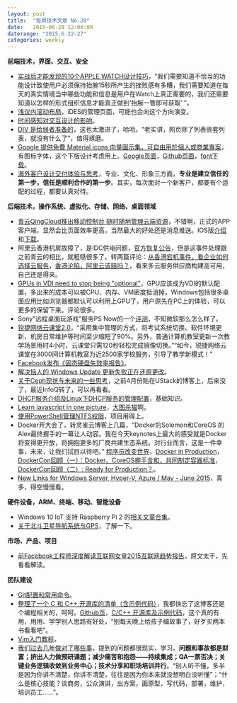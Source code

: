 ```yaml
---
layout: post
title:  "每周技术文章 No.28"
date:   2015-06-28 12:00:00
daterange: "2015.6.22-27"
categories: weekly
---
```

**前端技术，界面、交互、安全**

* [实战后才能发现的10个APPLE WATCH设计技巧](http://www.uisdc.com/10-apple-watch-design-skills)，“我们需要知道不恰当的功能设计致使用户必须保持抬腕15秒所产生的挫败感有多糟，我们需要知道在每天的真实情境当中哪些功能和信息是用户在Watch上真正需要的，我们还需要知道以怎样的形式组织信息才能真正做到‘抬腕一瞥即可获取’ ”。
* [浅议内滚动布局](http://isux.tencent.com/inner-scroll-layout.html)，iDES的管理页面，可能也会向这个方向演变。
* [时间感知对交互设计的影响](http://colachan.com/post/3442)。
* [DIV 是给弱者准备的](http://www.techug.com/div-is-for-the-weak)，这也太激进了，哈哈。“老实讲，网页除了列表嵌套列表，就没有什么了”，值得琢磨。
* [Google 提供免費 Material icons 向量圖示集，可自由用於個人或商業專案](https://free.com.tw/google-material-icons/)，有图标字体，这个下版设计考虑用上。[Google页面](http://google.github.io/material-design-icons/)，[Github页面](https://github.com/google/material-design-icons/)，[font下载](http://zavoloklom.github.io/material-design-iconic-font/icons.html)。
* [海外客户设计交付体验与思考](http://www.uisdc.com/design-delivery-ux-thought)，专业、文化、形象三方面，**专业是建立信任的第一步，信任是顺利合作的第一步**。其实，每次面对一个新客户，都要有个适配的过程，都要认真对待。

**后端技术，操作系统、虚拟化、存储、网络、桌面领域**

* [青云QingCloud推出移动控制台 随时随地管理云端资源](https://log.qingcloud.com/?p=970)，不错啊，正式的APP客户端，显然会比页面效率更高，当然最大的好处还是消息推送。IOS版[介绍](https://log.qingcloud.com/?p=847)和[下载](https://appsto.re/cn/MbqP5.i)。
* 阿里云香港机房故障了，是IDC供电问题，[官方恢复公告](http://blog.aliyun.com/2751?spm=0.0.0.0.63lLNE)，但是这事件处理跟之前青云的相比，就粗糙很多了。转两篇评论：[从香港宕机事件，看企业如何选择云服务](http://toutiao.com/a4612091455/)，[香港沦陷，阿里云该赔吗？](http://www.i2yun.com/index.php?m=content&c=index&a=show&catid=10&id=52)，看来多云服务供应商构建高可用，自己还是得来。
* [GPUs in VDI need to stop being "optional"](http://www.brianmadden.com/blogs/brianmadden/archive/2015/06/24/gpus-in-vdi-need-to-stop-being-quot-optional-quot.aspx)，GPU应该成为VDI的默认配置，多出来的成本可以被CPU、内存、VM密度抵消掉，Windows包括很多桌面应用比如浏览器都默认可以利用上GPU了，用户原先在PC上的体验，可以更多的保留下来。评论很多。
* Sony“远程桌面玩游戏”服务PS Now的一个[评测](http://www.techbang.com/posts/23760-exploring-the-cloud-game-mechanic-ps-now-compactor)，不知微软那么怎么样了。
* [锐捷网络云课堂2.0](http://net.zdnet.com.cn/network_security_zone/2015/0626/3056133.shtml)，“采用集中管理的方式，将考试系统切换、软件环境更新、机房日常维护等时间至少缩短了90%。另外，普通计算机教室更新一次教学场景用时4小时，云课堂只需120秒轻松完成镜像切换。”“如今，锐捷网络云课堂在3000间计算机教室为近2500家学校服务，引导了教学新模式！”
* [Facebook发布《固态硬盘失效率报告》](http://www.cnbeta.com/articles/405179.htm)。
* [解决恼人的 Windows Update 更新失败正在还原更改](http://blogs.itecn.net/blogs/alexis/archive/2015/06/25/Solutions-of-fixing-Windows-Update-Failure-with-Reverting-Changes.aspx)。
* [关于Ceph现状与未来的一些思考](http://www.infoq.com/cn/articles/some-thinking-about-the-present-situation-and-future-of-ceph)，之前4月份贴在UStack的博客上，后来没了，最近InfoQ转了，可以再看看。
* [DHCP服务介绍及Linux下DHCP服务的管理配置](http://richier.blog.51cto.com/1447532/1665128)，基础知识。
* [Learn javascript in one picture](https://github.com/coodict/javascript-in-one-pic)，[大图杀猫](https://raw.githubusercontent.com/coodict/javascript-in-one-pic/master/js%20in%20one%20pic.png)啊。
* [使用PowerShell管理NTFS权限](http://www.pstips.net/manage-ntfs-permission.html)，项目用得上。
* Docker开大会了，转灵雀云博客上几篇，“Docker的Solomon和CoreOS 的Alex最终握手的一幕让人动容。我在今天keynotes上最大的感受就是Docker将变得更开放，将拥抱更多的厂商共建生态系统。对行业而言，这是一件幸事，未来，让我们拭目以待吧。” [程序员改变世界](http://www.alauda.cn/2015/06/23/%E7%A8%8B%E5%BA%8F%E5%91%98%E6%94%B9%E5%8F%98%E4%B8%96%E7%95%8C%EF%BC%8Cdockercon-2015%E7%9B%B4%E6%92%AD%E7%8E%B0%E5%9C%BA/)，[Docker in Production](http://www.alauda.cn/2015/06/24/docker-in-production%EF%BC%9Adockercon-2015%E7%9B%B4%E6%92%AD%EF%BC%88%E4%BA%8C%EF%BC%89/)，[DockerCon回顾（一）：Docker、CoreOS握手言和，共同制定容器标准](http://www.alauda.cn/2015/06/23/961/)，[DockerCon回顾（二）: Ready for Production？](http://www.alauda.cn/2015/06/24/dockercon%E5%9B%9E%E9%A1%BE%EF%BC%88%E4%BA%8C%EF%BC%89-ready-for-production%EF%BC%9F/)。
* [New Links for Windows Server, Hyper-V, Azure / May - June 2015](http://blog.vttechnology.com/2015/06/new-links-for-windows-server-hyper-v.html)，真多，得空慢慢看。

**硬件设备，ARM、终端、移动、智能设备**

* Windows 10 IoT 支持 Raspberry Pi 2 的[相关文章合集](https://channel9.msdn.com/coding4fun/blog/Yummm-Pie-Windows-10-IoT-Raspberry-Pi-Link-Round-up)。
* [关于北斗卫星导航系统与GPS](http://www.leiphone.com/news/201506/ge4i8ZsCTIW3hvGq.html)，了解一下。

**市场、产品、项目**

* [前Facebook工程师深度解读互联网女皇2015互联网趋势报告](http://wwww.huxiu.com/article/118440/1.html)，原文太干，先看看解读。

**团队建设**

* [Git配置和常用命令](http://hunng.com/2014/04/25/git-configs-and-cammands/)。
* [整理了一个 C 和 C++ 开源库的清单（含示例代码）](http://program-think.blogspot.com/2015/06/GitHub-C-Cpp-Open-Source-Libraries.html)，我都快忘了这博客还是个编程相关的，呵呵。[Github页](https://github.com/programthink/opensource)，[C/C++ 开源库及示例代码](https://github.com/programthink/opensource/blob/master/libs/cpp.wiki)，这个真的有用，用用、学学别人思路有好处，“别每天晚上给孩子编故事了，好歹买两本书看看吧”。
* [Vim入门教程](http://www.techug.com/vim)。
* [我们过去几年做对了哪些事](http://www.cnblogs.com/zhengyun_ustc/p/rightThings.html)，提到的问题都很现实，学习。**问题和事故都是财富；挤出人力做预研课题；减少痛苦和抱怨——持续集成；QA一票否决；关键业务逻辑收敛到业务中心；技术分享和职场培训并行**。“别人听不懂，多半是因为你讲不清楚，你讲不清楚，往往是因为你本来就没想明白没听懂”；“什么是核心技能？谈商务，公众演讲，出方案，画原型，写代码，部署，维护，培训员工……”。





